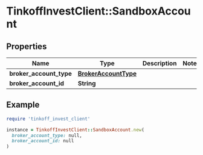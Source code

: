 # TinkoffInvestClient::SandboxAccount

## Properties

| Name | Type | Description | Notes |
| ---- | ---- | ----------- | ----- |
| **broker_account_type** | [**BrokerAccountType**](BrokerAccountType.md) |  |  |
| **broker_account_id** | **String** |  |  |

## Example

```ruby
require 'tinkoff_invest_client'

instance = TinkoffInvestClient::SandboxAccount.new(
  broker_account_type: null,
  broker_account_id: null
)
```

